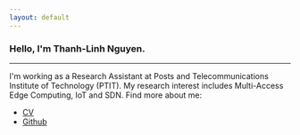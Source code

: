 ```yaml
---
layout: default
---
```


### Hello, I'm Thanh-Linh Nguyen.

<!-- [https://chibicode.github.io/duo/](https://chibicode.github.io/duo/) -->

---

I'm working as a Research Assistant at Posts and Telecommunications Institute of Technology (PTIT).
My research interest includes Multi-Access Edge Computing, IoT and SDN. Find more about me:

- [CV](CV-Thanh-Linh-Nguyen.pdf)
- [Github](https://github.com/linhnt31)
